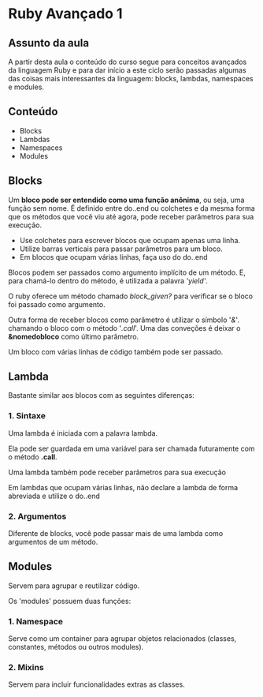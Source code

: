 # Ruby Avançado 1

## Assunto da aula

A partir desta aula o conteúdo do curso segue para conceitos avançados da linguagem Ruby e para dar início a este ciclo serão passadas algumas das coisas mais interessantes da linguagem:  blocks, lambdas, namespaces e modules.

## Conteúdo

- Blocks
- Lambdas
- Namespaces
- Modules

## Blocks

Um **bloco pode ser entendido como uma função anônima**, ou seja, uma função sem nome. É definido entre do..end  ou colchetes e da mesma forma que os métodos que você viu até agora, pode receber parâmetros para sua execução.

- Use colchetes para escrever blocos que ocupam apenas uma linha.
- Utilize barras verticais para passar parâmetros para um bloco.
- Em blocos que ocupam várias linhas, faça uso do do..end

Blocos podem ser passados como argumento implícito de um método. E, para chamá-lo dentro do método, é utilizada a palavra *'yield'*.

O ruby oferece um método chamado *block_given?* para verificar se o bloco foi passado como argumento.

Outra forma de receber blocos como parâmetro é utilizar o símbolo '*&*'. chamando o bloco com o método '*.call*'. Uma das conveções é deixar o **&nomedobloco** como último parâmetro.

Um bloco com várias linhas de código também pode ser passado.

## Lambda

Bastante similar aos blocos com as seguintes diferenças:

### 1. Sintaxe

Uma lambda é iniciada com a palavra lambda.

Ela pode ser guardada em uma variável para ser chamada futuramente com o método **.call**.

Uma lambda também pode receber parâmetros para sua execução

Em lambdas que ocupam várias linhas, não declare a lambda de forma abreviada e utilize o do..end

### 2. Argumentos

Diferente de blocks, você pode passar mais de uma lambda como argumentos de um método.

## Modules

Servem para agrupar e reutilizar código.

Os 'modules' possuem duas funções:

### 1. Namespace

Serve como um container para agrupar objetos relacionados (classes, constantes, métodos ou outros modules).

### 2. Mixins

Servem para incluir funcionalidades extras as classes.